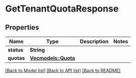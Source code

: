 # GetTenantQuotaResponse

## Properties

Name | Type | Description | Notes
------------ | ------------- | ------------- | -------------
**status** | **String** |  | 
**quotas** | [**Vec<models::Quota>**](Quota.md) |  | 

[[Back to Model list]](../README.md#documentation-for-models) [[Back to API list]](../README.md#documentation-for-api-endpoints) [[Back to README]](../README.md)


